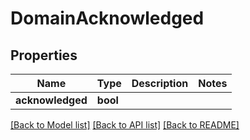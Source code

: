 # DomainAcknowledged

## Properties
Name | Type | Description | Notes
------------ | ------------- | ------------- | -------------
**acknowledged** | **bool** |  | 

[[Back to Model list]](../../README.md#documentation-for-models) [[Back to API list]](../../README.md#documentation-for-api-endpoints) [[Back to README]](../../README.md)

